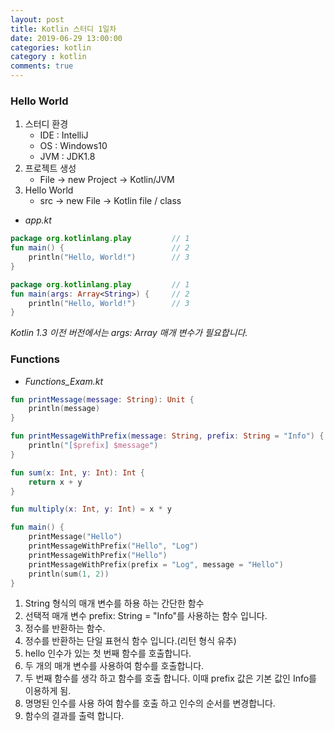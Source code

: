 ```yaml
---
layout: post
title: Kotlin 스터디 1일차
date: 2019-06-29 13:00:00
categories: kotlin
category : kotlin
comments: true
---
```


### Hello World
1. 스터디 환경
    - IDE : IntelliJ
    - OS  : Windows10
    - JVM : JDK1.8
2. 프로젝트 생성
    - File -> new Project -> Kotlin/JVM
3. Hello World
    - src -> new File -> Kotlin file / class

- _app.kt_

~~~kotlin
package org.kotlinlang.play         // 1
fun main() {                        // 2
    println("Hello, World!")        // 3
}
~~~

~~~kotlin
package org.kotlinlang.play         // 1
fun main(args: Array<String>) {     // 2
    println("Hello, World!")        // 3
}
~~~

_Kotlin 1.3 이전 버전에서는 args: Array<String> 매개 변수가 필요합니다._


### Functions

- _Functions_Exam.kt_

~~~kotlin
fun printMessage(message: String): Unit {                               // 1
    println(message)
}

fun printMessageWithPrefix(message: String, prefix: String = "Info") {  // 2
    println("[$prefix] $message")
}

fun sum(x: Int, y: Int): Int {                                          // 3
    return x + y
}

fun multiply(x: Int, y: Int) = x * y                                    // 4

fun main() {
    printMessage("Hello")                                               // 5                    
    printMessageWithPrefix("Hello", "Log")                              // 6
    printMessageWithPrefix("Hello")                                     // 7
    printMessageWithPrefix(prefix = "Log", message = "Hello")           // 8
    println(sum(1, 2))                                                  // 9
}
~~~

1) String 형식의 매개 변수를 하용 하는 간단한 함수  
2) 선택적 매개 변수 prefix: String = "Info"를 사용하는 함수 입니다.  
3) 정수를 반환하는 함수.  
4) 정수를 반환하는 단일 표현식 함수 입니다.(리턴 형식 유추)  
5) hello 인수가 있는 첫 번째 함수를 호출합니다.  
6) 두 개의 매개 변수를 사용하여 함수를 호출합니다.  
7) 두 번째 함수를 생각 하고 함수를 호출 합니다. 이때 prefix 값은 기본 값인 Info를 이용하게 됨.   
8) 명명된 인수를 사용 하여 함수를 호출 하고 인수의 순서를 변경합니다.  
9) 함수의 결과를 출력 합니다.  



